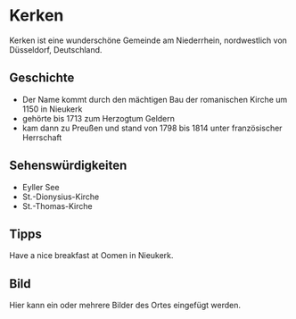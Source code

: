 # Kerken

Kerken ist eine wunderschöne Gemeinde am Niederrhein, nordwestlich von Düsseldorf, Deutschland. 

## Geschichte

* Der Name kommt durch den mächtigen Bau der romanischen Kirche um 1150 in Nieukerk
* gehörte bis 1713 zum Herzogtum Geldern
* kam dann zu Preußen und stand von 1798 bis 1814 unter französischer Herrschaft

## Sehenswürdigkeiten

* Eyller See
* St.-Dionysius-Kirche
* St.-Thomas-Kirche

## Tipps

Have a nice breakfast at Oomen in Nieukerk.

## Bild

Hier kann ein oder mehrere Bilder des Ortes eingefügt werden.
